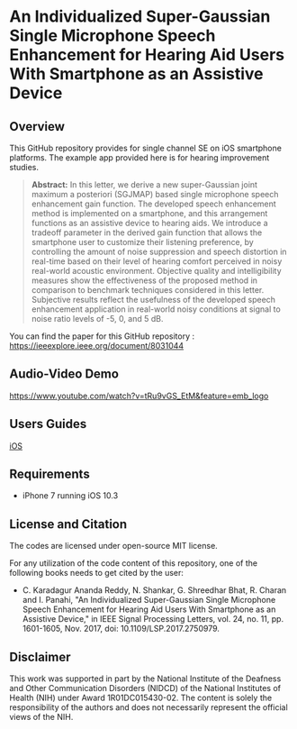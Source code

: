 # An Individualized Super-Gaussian Single Microphone Speech Enhancement for Hearing Aid Users With Smartphone as an Assistive Device

## Overview
This GitHub repository provides for single channel SE on iOS smartphone platforms. The example app provided here is for hearing improvement studies. 
> **Abstract:** In this letter, we derive a new super-Gaussian joint maximum a posteriori (SGJMAP) based single microphone speech enhancement gain function. The developed speech enhancement method is implemented on a smartphone, and this arrangement functions as an assistive device to hearing aids. We introduce a tradeoff parameter in the derived gain function that allows the smartphone user to customize their listening preference, by controlling the amount of noise suppression and speech distortion in real-time based on their level of hearing comfort perceived in noisy real-world acoustic environment. Objective quality and intelligibility measures show the effectiveness of the proposed method in comparison to benchmark techniques considered in this letter. Subjective results reflect the usefulness of the developed speech enhancement application in real-world noisy conditions at signal to noise ratio levels of -5, 0, and 5 dB.

You can find the paper for this GitHub repository : https://ieeexplore.ieee.org/document/8031044

## Audio-Video Demo

https://www.youtube.com/watch?v=tRu9vGS_EtM&feature=emb_logo

## Users Guides

[iOS](https://github.com/ssprl/Super-Gaussian-Single-Microphone-Speech-Enhancement/blob/master/UsersGuide.pdf)

## Requirements 

- iPhone 7 running iOS 10.3

## License and Citation
The codes are licensed under open-source MIT license.

For any utilization of the code content of this repository, one of the following books needs to get cited by the user:

- C. Karadagur Ananda Reddy, N. Shankar, G. Shreedhar Bhat, R. Charan and I. Panahi, "An Individualized Super-Gaussian Single Microphone Speech Enhancement for Hearing Aid Users With Smartphone as an Assistive Device," in IEEE Signal Processing Letters, vol. 24, no. 11, pp. 1601-1605, Nov. 2017, doi: 10.1109/LSP.2017.2750979.

## Disclaimer
This work was supported in part by the National Institute of the Deafness and Other Communication Disorders (NIDCD) of the National Institutes of Health (NIH) under Award 1R01DC015430-02. The content is solely the responsibility of the authors and does not necessarily represent the official views of the NIH.

